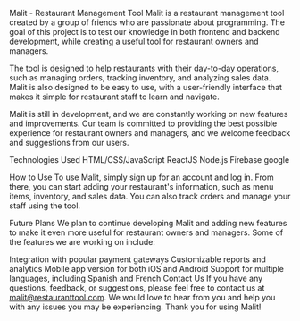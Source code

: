 Malit - Restaurant Management Tool
Malit is a restaurant management tool created by a group of friends who are passionate about programming. The goal of this project is to test our knowledge in both frontend and backend development, while creating a useful tool for restaurant owners and managers.

The tool is designed to help restaurants with their day-to-day operations, such as managing orders, tracking inventory, and analyzing sales data. Malit is also designed to be easy to use, with a user-friendly interface that makes it simple for restaurant staff to learn and navigate.

Malit is still in development, and we are constantly working on new features and improvements. Our team is committed to providing the best possible experience for restaurant owners and managers, and we welcome feedback and suggestions from our users.

Technologies Used
HTML/CSS/JavaScript
ReactJS
Node.js
Firebase google

How to Use
To use Malit, simply sign up for an account and log in. From there, you can start adding your restaurant's information, such as menu items, inventory, and sales data. You can also track orders and manage your staff using the tool.

Future Plans
We plan to continue developing Malit and adding new features to make it even more useful for restaurant owners and managers. Some of the features we are working on include:

Integration with popular payment gateways
Customizable reports and analytics
Mobile app version for both iOS and Android
Support for multiple languages, including Spanish and French
Contact Us
If you have any questions, feedback, or suggestions, please feel free to contact us at malit@restauranttool.com. We would love to hear from you and help you with any issues you may be experiencing. Thank you for using Malit!